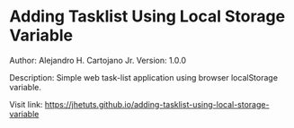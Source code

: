 # Adding Tasklist Using Local Storage Variable
Author: Alejandro H. Cartojano Jr.
Version: 1.0.0

Description:
Simple web task-list application using browser localStorage variable.


Visit link: https://jhetuts.github.io/adding-tasklist-using-local-storage-variable
